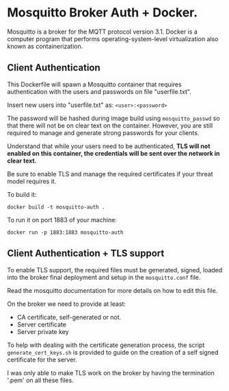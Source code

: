 # Mosquitto Broker Auth + Docker.

Mosquitto is a broker for the MQTT protocol version 3.1. Docker is a computer program that performs operating-system-level virtualization also known as containerization.

## Client Authentication

This Dockerfile will spawn a Mosquitto container that requires authentication with the users and passwords on file "userfile.txt". 

Insert new users into "userfile.txt" as: `<user>:<password>`

The password will be hashed during image build using `mosquitto_passwd` so that there will not be on clear text on the container. However, you are still required to manage and generate strong passwords for your clients. 

Understand that while your users need to be authenticated, **TLS will not enabled on this container, the credentials will be sent over the network in clear text.** 

Be sure to enable TLS and manage the required certificates if your threat model requires it.

To build it:
```
docker build -t mosquitto-auth .
```

To run it on port 1883 of your machine: 
```
docker run -p 1883:1883 mosquitto-auth 
``` 

## Client Authentication + TLS support 

To enable TLS support, the required files must be generated, signed, loaded into the broker final deployment and setup in the `mosquitto.conf` file. 

Read the mosquitto documentation for more details on how to edit this file. 

On the broker we need to provide at least: 
- CA certificate, self-generated or not. 
- Server certificate 
- Server private key 

To help with dealing with the certificate generation process, the script `generate_cert_keys.sh` is provided to guide on the creation of a self signed certificate for the server. 

I was only able to make TLS work on the broker by having the termination '.pem' on all these files.
